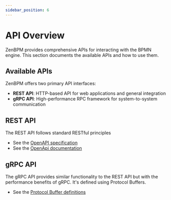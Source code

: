 ```yaml
---
sidebar_position: 6
---
```

# API Overview

ZenBPM provides comprehensive APIs for interacting with the BPMN engine. This section documents the available APIs and how to use them.

## Available APIs

ZenBPM offers two primary API interfaces:

- **REST API**: HTTP-based API for web applications and general integration
- **gRPC API**: High-performance RPC framework for system-to-system communication

## REST API

The REST API follows standard RESTful principles

- See the [OpenAPI specification](../../openapi/redocusaurus/api.yaml)
- See the [OpenApi documentation](/openapi-api)

## gRPC API

The gRPC API provides similar functionality to the REST API but with the performance benefits of gRPC. It's defined using Protocol Buffers.

- See the [Protocol Buffer definitions ](../../proto/zenbpm.proto)
 
